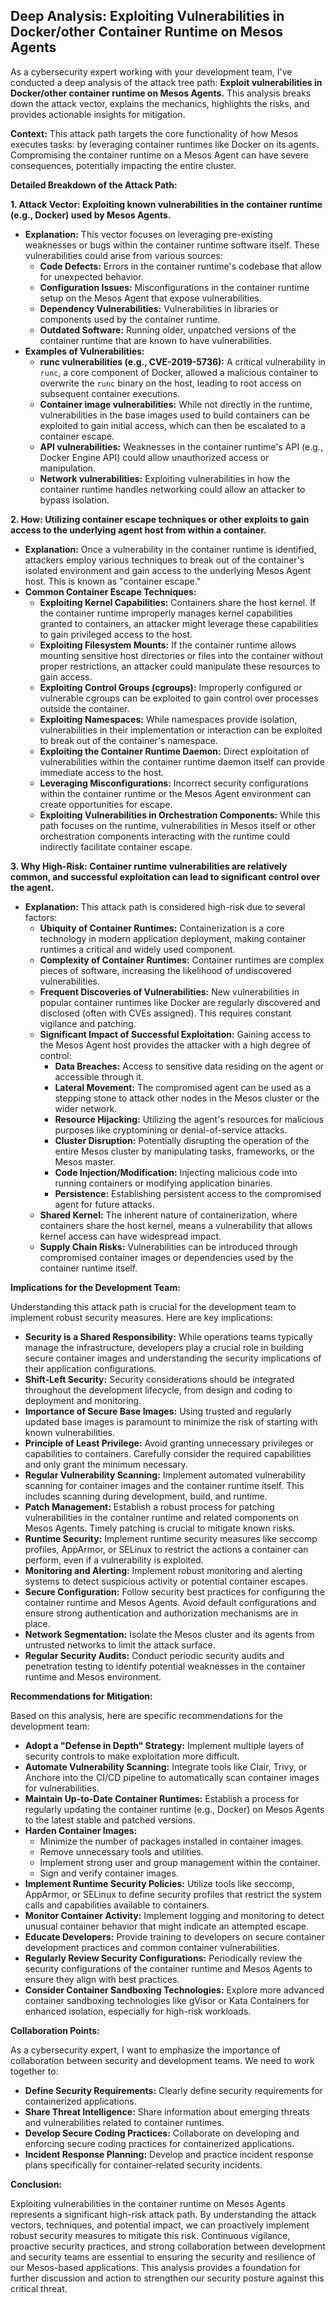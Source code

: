 ## Deep Analysis: Exploiting Vulnerabilities in Docker/other Container Runtime on Mesos Agents

As a cybersecurity expert working with your development team, I've conducted a deep analysis of the attack tree path: **Exploit vulnerabilities in Docker/other container runtime on Mesos Agents.** This analysis breaks down the attack vector, explains the mechanics, highlights the risks, and provides actionable insights for mitigation.

**Context:** This attack path targets the core functionality of how Mesos executes tasks: by leveraging container runtimes like Docker on its agents. Compromising the container runtime on a Mesos Agent can have severe consequences, potentially impacting the entire cluster.

**Detailed Breakdown of the Attack Path:**

**1. Attack Vector: Exploiting known vulnerabilities in the container runtime (e.g., Docker) used by Mesos Agents.**

* **Explanation:** This vector focuses on leveraging pre-existing weaknesses or bugs within the container runtime software itself. These vulnerabilities could arise from various sources:
    * **Code Defects:** Errors in the container runtime's codebase that allow for unexpected behavior.
    * **Configuration Issues:**  Misconfigurations in the container runtime setup on the Mesos Agent that expose vulnerabilities.
    * **Dependency Vulnerabilities:** Vulnerabilities in libraries or components used by the container runtime.
    * **Outdated Software:** Running older, unpatched versions of the container runtime that are known to have vulnerabilities.
* **Examples of Vulnerabilities:**
    * **runc vulnerabilities (e.g., CVE-2019-5736):**  A critical vulnerability in `runc`, a core component of Docker, allowed a malicious container to overwrite the `runc` binary on the host, leading to root access on subsequent container executions.
    * **Container image vulnerabilities:** While not directly in the runtime, vulnerabilities in the base images used to build containers can be exploited to gain initial access, which can then be escalated to a container escape.
    * **API vulnerabilities:**  Weaknesses in the container runtime's API (e.g., Docker Engine API) could allow unauthorized access or manipulation.
    * **Network vulnerabilities:**  Exploiting vulnerabilities in how the container runtime handles networking could allow an attacker to bypass isolation.

**2. How: Utilizing container escape techniques or other exploits to gain access to the underlying agent host from within a container.**

* **Explanation:** Once a vulnerability in the container runtime is identified, attackers employ various techniques to break out of the container's isolated environment and gain access to the underlying Mesos Agent host. This is known as "container escape."
* **Common Container Escape Techniques:**
    * **Exploiting Kernel Capabilities:**  Containers share the host kernel. If the container runtime improperly manages kernel capabilities granted to containers, an attacker might leverage these capabilities to gain privileged access to the host.
    * **Exploiting Filesystem Mounts:**  If the container runtime allows mounting sensitive host directories or files into the container without proper restrictions, an attacker could manipulate these resources to gain access.
    * **Exploiting Control Groups (cgroups):**  Improperly configured or vulnerable cgroups can be exploited to gain control over processes outside the container.
    * **Exploiting Namespaces:**  While namespaces provide isolation, vulnerabilities in their implementation or interaction can be exploited to break out of the container's namespace.
    * **Exploiting the Container Runtime Daemon:** Direct exploitation of vulnerabilities within the container runtime daemon itself can provide immediate access to the host.
    * **Leveraging Misconfigurations:**  Incorrect security configurations within the container runtime or the Mesos Agent environment can create opportunities for escape.
    * **Exploiting Vulnerabilities in Orchestration Components:** While this path focuses on the runtime, vulnerabilities in Mesos itself or other orchestration components interacting with the runtime could indirectly facilitate container escape.

**3. Why High-Risk: Container runtime vulnerabilities are relatively common, and successful exploitation can lead to significant control over the agent.**

* **Explanation:** This attack path is considered high-risk due to several factors:
    * **Ubiquity of Container Runtimes:** Containerization is a core technology in modern application deployment, making container runtimes a critical and widely used component.
    * **Complexity of Container Runtimes:**  Container runtimes are complex pieces of software, increasing the likelihood of undiscovered vulnerabilities.
    * **Frequent Discoveries of Vulnerabilities:** New vulnerabilities in popular container runtimes like Docker are regularly discovered and disclosed (often with CVEs assigned). This requires constant vigilance and patching.
    * **Significant Impact of Successful Exploitation:**  Gaining access to the Mesos Agent host provides the attacker with a high degree of control:
        * **Data Breaches:** Access to sensitive data residing on the agent or accessible through it.
        * **Lateral Movement:**  The compromised agent can be used as a stepping stone to attack other nodes in the Mesos cluster or the wider network.
        * **Resource Hijacking:**  Utilizing the agent's resources for malicious purposes like cryptomining or denial-of-service attacks.
        * **Cluster Disruption:**  Potentially disrupting the operation of the entire Mesos cluster by manipulating tasks, frameworks, or the Mesos master.
        * **Code Injection/Modification:**  Injecting malicious code into running containers or modifying application binaries.
        * **Persistence:** Establishing persistent access to the compromised agent for future attacks.
    * **Shared Kernel:** The inherent nature of containerization, where containers share the host kernel, means a vulnerability that allows kernel access can have widespread impact.
    * **Supply Chain Risks:** Vulnerabilities can be introduced through compromised container images or dependencies used by the container runtime itself.

**Implications for the Development Team:**

Understanding this attack path is crucial for the development team to implement robust security measures. Here are key implications:

* **Security is a Shared Responsibility:**  While operations teams typically manage the infrastructure, developers play a crucial role in building secure container images and understanding the security implications of their application configurations.
* **Shift-Left Security:**  Security considerations should be integrated throughout the development lifecycle, from design and coding to deployment and monitoring.
* **Importance of Secure Base Images:**  Using trusted and regularly updated base images is paramount to minimize the risk of starting with known vulnerabilities.
* **Principle of Least Privilege:**  Avoid granting unnecessary privileges or capabilities to containers. Carefully consider the required capabilities and only grant the minimum necessary.
* **Regular Vulnerability Scanning:** Implement automated vulnerability scanning for container images and the container runtime itself. This includes scanning during development, build, and runtime.
* **Patch Management:**  Establish a robust process for patching vulnerabilities in the container runtime and related components on Mesos Agents. Timely patching is crucial to mitigate known risks.
* **Runtime Security:** Implement runtime security measures like seccomp profiles, AppArmor, or SELinux to restrict the actions a container can perform, even if a vulnerability is exploited.
* **Monitoring and Alerting:**  Implement robust monitoring and alerting systems to detect suspicious activity or potential container escapes.
* **Secure Configuration:**  Follow security best practices for configuring the container runtime and Mesos Agents. Avoid default configurations and ensure strong authentication and authorization mechanisms are in place.
* **Network Segmentation:**  Isolate the Mesos cluster and its agents from untrusted networks to limit the attack surface.
* **Regular Security Audits:** Conduct periodic security audits and penetration testing to identify potential weaknesses in the container runtime and Mesos environment.

**Recommendations for Mitigation:**

Based on this analysis, here are specific recommendations for the development team:

* **Adopt a "Defense in Depth" Strategy:** Implement multiple layers of security controls to make exploitation more difficult.
* **Automate Vulnerability Scanning:** Integrate tools like Clair, Trivy, or Anchore into the CI/CD pipeline to automatically scan container images for vulnerabilities.
* **Maintain Up-to-Date Container Runtimes:**  Establish a process for regularly updating the container runtime (e.g., Docker) on Mesos Agents to the latest stable and patched versions.
* **Harden Container Images:**
    * Minimize the number of packages installed in container images.
    * Remove unnecessary tools and utilities.
    * Implement strong user and group management within the container.
    * Sign and verify container images.
* **Implement Runtime Security Policies:**  Utilize tools like seccomp, AppArmor, or SELinux to define security profiles that restrict the system calls and capabilities available to containers.
* **Monitor Container Activity:** Implement logging and monitoring to detect unusual container behavior that might indicate an attempted escape.
* **Educate Developers:**  Provide training to developers on secure container development practices and common container vulnerabilities.
* **Regularly Review Security Configurations:**  Periodically review the security configurations of the container runtime and Mesos Agents to ensure they align with best practices.
* **Consider Container Sandboxing Technologies:** Explore more advanced container sandboxing technologies like gVisor or Kata Containers for enhanced isolation, especially for high-risk workloads.

**Collaboration Points:**

As a cybersecurity expert, I want to emphasize the importance of collaboration between security and development teams. We need to work together to:

* **Define Security Requirements:**  Clearly define security requirements for containerized applications.
* **Share Threat Intelligence:**  Share information about emerging threats and vulnerabilities related to container runtimes.
* **Develop Secure Coding Practices:**  Collaborate on developing and enforcing secure coding practices for containerized applications.
* **Incident Response Planning:**  Develop and practice incident response plans specifically for container-related security incidents.

**Conclusion:**

Exploiting vulnerabilities in the container runtime on Mesos Agents represents a significant high-risk attack path. By understanding the attack vectors, techniques, and potential impact, we can proactively implement robust security measures to mitigate this risk. Continuous vigilance, proactive security practices, and strong collaboration between development and security teams are essential to ensuring the security and resilience of our Mesos-based applications. This analysis provides a foundation for further discussion and action to strengthen our security posture against this critical threat.
